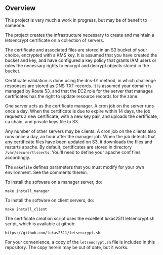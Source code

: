## Overview

This project is very much a work in progress, but may be
of benefit to someone.

The project creates the infrastructure necessary to create
and maintain a letsencrypt certificate on a collection of
servers.

The certificate and associated files are stored in an S3 bucket of your choice,
encrypted with a KMS key. It is assumed that you have created
the bucket and key, and have configured a key policy that
grants IAM users or roles the necessary rights to encrypt and decrypt
objects stored in the bucket.

Certificate validation is done using the dns-01 method,
in which challenge responses are stored as DNS TXT records.
It is assumed your domain is managed by Route 53, and that
the EC2 role for the server that manages certificates
has the right to update resource records for the zone.

One server acts as the certificate manager. A cron job
on the server runs once a day. When the certificate is due
to expire within 14 days, the job requests a new
certificate, with a new key pair, and uploads the certificate,
ca chain, and private keys file to S3.

Any number of other servers may be clients. A cron job
on the clients also runs once a day, an hour after the
manager job. When the job detects that any certificate
files have been updated on S3, it downloads the files and
restarts apache. By default, certificates are stored
in directory `/var/secure/tlscerts`. You'll need to
define your apache conf files accordingly.

The `makefile` defines parameters that you must modify
for your own environment. See the comments therein.

To install the software on a manager server, do:

    make install_manager

To install the software on client servers, do:

    make install_client

The certificate creation script uses the excellent
lukas2511 letsencrypt.sh script, which is available at github:


    https://github.com/lukas2511/letsencrypt.sh

For your convenience, a copy of the `letsencrypt.sh` file
is included in this repository. The copy herein may be
out of date, but it works.
